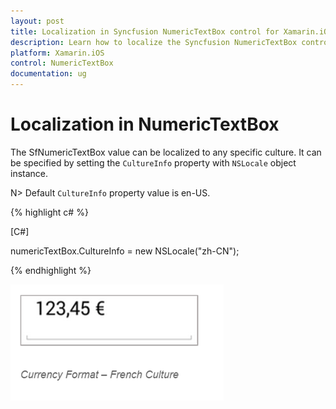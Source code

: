 ```yaml
---
layout: post
title: Localization in Syncfusion NumericTextBox control for Xamarin.iOS
description: Learn how to localize the Syncfusion NumericTextBox control to any specific culture in Xamarin.iOS platform.
platform: Xamarin.iOS
control: NumericTextBox
documentation: ug
---
```

# Localization in NumericTextBox

The SfNumericTextBox value can be localized to any specific culture. It can be specified by setting the `CultureInfo` property with `NSLocale` object instance.

N> Default `CultureInfo` property value is en-US.

{% highlight c# %}

[C#]

numericTextBox.CultureInfo = new NSLocale("zh-CN");
	
{% endhighlight %}

![Display the NumericTextBox with Culture](images/Culture.png)

